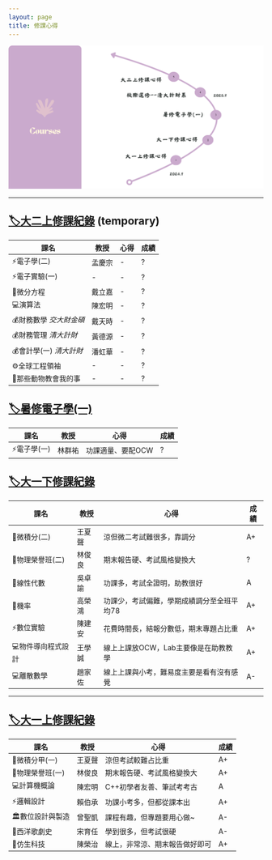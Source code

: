 ```yaml
---
layout: page
title: 修課心得
---
```

 
<img src="https://raw.githubusercontent.com/Hazel-1212/Hazel-the-Cat/main/photo/courses.png" width="1200">

***
## [🏷️大二上修課紀錄](_posts/2025-07-06-大二上修課紀錄.md) (temporary)

| 課名           | 教授      | 心得         | 成績     |
|----------------|----------|----------------|----------|
| ⚡電子學(二)      | 孟慶宗   | - | ? |
| ⚡電子實驗(一)    | -   | - | ? |
| 🧮微分方程        | 戴立嘉   | - | ? |
| 💻演算法          | 陳宏明   | - | ? |
| 💰財務數學 *交大財金碩* | 戴天時   | - | ? |
| 💰財務管理 *清大計財*   | 黃德源   | - | ? |
| 💰會計學(一) *清大計財* | 潘虹華   | - | ? |
| ⚙️全球工程領袖      | -   | - | ? |
| 🐞那些動物教會我的事  | -   | - | ? |

## [🏷️暑修電子學(一)](_posts/2025-07-06-暑修電子學.md)

| 課名           | 教授      | 心得         | 成績     |
|----------------|----------|----------------|----------|
| ⚡電子學(一)        | 林群祐   | 功課適量、要配OCW | ? |

## [🏷️大一下修課紀錄](_posts/2025-06-08-大一下修課紀錄.md)

| 課名           | 教授      | 心得         | 成績     |
|----------------|----------|----------------|----------|
| 🧮微積分(二)        | 王夏聲   | 涼但微二考試難很多，靠調分 | A+ |
| 🌌物理榮譽班(二)     | 林俊良   | 期末報告硬、考試風格變換大 | ? |
| 🧮線性代數            | 吳卓諭 | 功課多，考試全證明，助教很好 | A |
| 🧮機率                | 高榮鴻 | 功課少，考試偏難，學期成績調分至全班平均78 | A+ |
| ⚡數位實驗           | 陳建安 | 花費時間長，結報分數低，期末專題占比重 | A+ |
| 💻物件導向程式設計 | 王學誠 | 線上上課放OCW，Lab主要像是在助教教學 | A+ |
| 💻離散數學            | 趙家佐 | 線上上課與小考，難易度主要是看有沒有感覺  | A- |

***

## [🏷️大一上修課紀錄](_posts/2025-02-18-大一上修課紀錄.md)

| 課名           | 教授      | 心得         | 成績     |
|----------------|----------|----------------|----------|
| 🧮微積分甲(一)   | 王夏聲   | 涼但考試較難占比重 | A+ |
| 🌌物理榮譽班(一)   | 林俊良   | 期末報告硬、考試風格變換大 | A+ |
| 💻計算機概論     | 陳宏明   | C++初學者友善、筆試考考古 | A |
| ⚡邏輯設計       | 賴伯承   | 功課小考多，但都從課本出 | A+ |
| 🏛️數位設計與製造 | 曾聖凱   | 課程有趣，但專題要用心做~ | A- |
| 🎵西洋歌劇史     | 宋育任   | 學到很多，但考試很硬 | A- |
| 🧬仿生科技       | 陳榮治   | 線上，非常涼、期末報告做好即可 | A+ |

